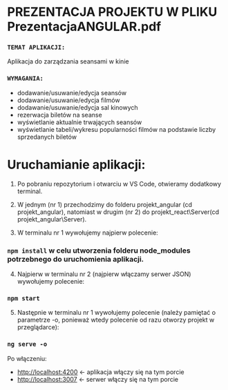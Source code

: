 # PREZENTACJA PROJEKTU W PLIKU PrezentacjaANGULAR.pdf

### `TEMAT APLIKACJI:`

Aplikacja do zarządzania seansami w kinie

### `WYMAGANIA:`

- dodawanie/usuwanie/edycja seansów
- dodawanie/usuwanie/edycja filmów
- dodawanie/usuwanie/edycja sal kinowych
- rezerwacja biletów na seanse
- wyświetlanie aktualnie trwających seansów
- wyświetlanie tabeli/wykresu popularności filmów na podstawie liczby sprzedanych biletów

# Uruchamianie aplikacji:

1. Po pobraniu repozytorium i otwarciu w VS Code, otwieramy dodatkowy terminal.
2. W jednym (nr 1) przechodzimy do folderu projekt_angular (cd projekt_angular), natomiast w drugim (nr 2) do projekt_react\Server(cd projekt_angular\Server).

3. W terminalu nr 1 wywołujemy najpierw polecenie:

### `npm install` w celu utworzenia folderu node_modules potrzebnego do uruchomienia aplikacji.

4. Najpierw w terminalu nr 2 (najpierw włączamy serwer JSON) wywołujemy polecenie:

### `npm start`

5. Następnie w terminalu nr 1 wywołujemy polecenie (należy pamiętać o parametrze -o, ponieważ wtedy polecenie od razu otworzy projekt w przeglądarce):

### `ng serve -o`

Po włączeniu:

- [http://localhost:4200](http://localhost:4200) <- aplikacja włączy się na tym porcie
- [http://localhost:3007](http://localhost:3007) <- serwer włączy się na tym porcie
